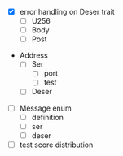 - [x] error handling on Deser trait
  - [ ] U256
  - [ ] Body
  - [ ] Post
- Address
  - [ ] Ser
    - [ ] port
    - [ ] test
  - [ ] Deser
- [ ] Message enum
  - [ ] definition
  - [ ] ser
  - [ ] deser

- [ ] test score distribution
